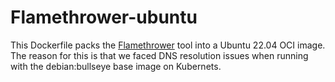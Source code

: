 # Flamethrower-ubuntu

This Dockerfile packs the [Flamethrower](https://github.com/DNS-OARC/flamethrower) tool into a Ubuntu 22.04 OCI image. The reason for this is that we faced DNS resolution issues when running with the debian:bullseye base image on Kubernets.